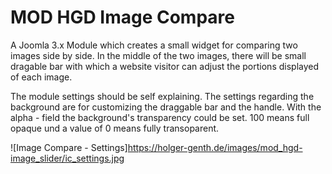 # MOD HGD Image Compare

A Joomla 3.x Module which creates a small widget for comparing two images side by side. In the middle of the two images, there will be small dragable bar with which a website visitor can adjust the portions displayed of each image.

The module settings should be self explaining. The settings regarding the background are for customizing the draggable bar and the handle. With the alpha - field the background's transparency could be set. 100 means full opaque und a value of 0 means fully transoparent.

![Image Compare - Settings]https://holger-genth.de/images/mod_hgd-image_slider/ic_settings.jpg


